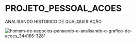 # PROJETO_PESSOAL_ACOES
ANALISANDO HISTORICO DE QUALQUER AÇÃO 


![homem-de-negocios-pensando-e-analisando-o-grafico-de-acoes_344186-3281](https://github.com/luisfernandogbraga/PROJETO_PESSOAL_ACOES/assets/134460985/24c2dc2b-23f9-43d3-9a01-ffe53d808f1d)

